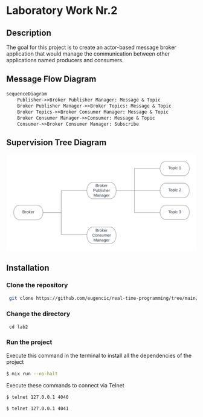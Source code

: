 # Laboratory Work Nr.2

## Description

The goal for this project is to create an actor-based message broker application that would
manage the communication between other applications named producers and consumers.

## Message Flow Diagram

```mermaid
sequenceDiagram
    Publisher->>Broker Publisher Manager: Message & Topic
    Broker Publisher Manager->>Broker Topics: Message & Topic
    Broker Topics->>Broker Consumer Manager: Message & Topic
    Broker Consumer Manager->>Consumer: Message & Topic
    Consumer->>Broker Consumer Manager: Subscribe
```

## Supervision Tree Diagram

![Diagram](https://github.com/eugencic/real-time-programming/blob/main/lab2/diagrams/supervision_tree_diagram.png)

## Installation

### Clone the repository

```bash
 git clone https://github.com/eugencic/real-time-programming/tree/main/lab2
```

### Change the directory

```
 cd lab2
```

### Run the project

Execute this command in the terminal to install all the dependencies of the project

```bash
$ mix run --no-halt
```

Execute these commands to connect via Telnet

```bash
$ telnet 127.0.0.1 4040
```

```bash
$ telnet 127.0.0.1 4041
```
